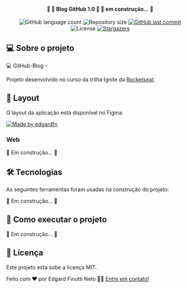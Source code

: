 <h4 align="center"> 
	🚧  💸 Blog GitHub 1.0 💸  🚀 em construção... 🚧
</h4>

<p align="center">
  <img alt="GitHub language count" src="https://img.shields.io/github/languages/count/edgardfn/github-blog?color=%2304D361">

  <img alt="Repository size" src="https://img.shields.io/github/repo-size/edgardfn/github-blog">
  

 <a href="https://github.com/edgardfn/dt-money/commits/main">
    <img alt="GitHub last commit" src="https://img.shields.io/github/last-commit/edgardfn/github-blog">
  </a>

  <img alt="License" src="https://img.shields.io/badge/license-MIT-brightgreen">
   <a href="https://github.com/edgardfn/dt-money/stargazers">
    <img alt="Stargazers" src="https://img.shields.io/github/stars/edgardfn/dt-money?style=social">
  </a>
</p>


## 💻 Sobre o projeto

 💻 GitHub-Blog - 

Projeto desenvolvido no curso da trilha Ignite da [Rocketseat].

## 🎨 Layout

O layout da aplicação está disponível no Figma:

<a href="https://www.figma.com/community/file/1138814951106121051">
  <img alt="Made by edgardfn" src="https://img.shields.io/badge/Acessar%20Layout%20-Figma-%2304D361">
</a>


### Web

🚧 Em construção... 🚧

## 🛠 Tecnologias

As seguintes ferramentas foram usadas na construção do projeto:

🚧 Em construção... 🚧


## 🚀 Como executar o projeto

🚧 Em construção... 🚧


## 📝 Licença

Este projeto esta sobe a licença MIT.

Feito com ❤️ por Edgard Finotti Neto 👋🏽 [Entre em contato!](https://www.linkedin.com/in/edgard-finotti-neto-a258b21a2/)

[nodejs]: https://nodejs.org/
[Typescript]: https://www.typescriptlang.org/
[expo]: https://expo.io/
[ReactJS]: https://reactjs.org
[rn]: https://facebook.github.io/react-native/
[yarn]: https://yarnpkg.com/
[vscode]: https://code.visualstudio.com/
[vceditconfig]: https://marketplace.visualstudio.com/items?itemName=EditorConfig.EditorConfig
[license]: https://opensource.org/licenses/MIT
[vceslint]: https://marketplace.visualstudio.com/items?itemName=dbaeumer.vscode-eslint
[prettier]: https://marketplace.visualstudio.com/items?itemName=esbenp.prettier-vscode
[Rocketseat]: https://rocketseat.com.br
[Styled Components]: https://styled-components.com/
[React Router DOM]:https://github.com/remix-run/react-router
[React Hook Form]:https://github.com/react-hook-form/react-hook-form
[Validação de Formulários com Biblioteca Zod]:https://github.com/colinhacks/zod
[ViaCEP]:https://viacep.com.br/
[Axios]: https://github.com/axios/axios
[Phosphor Icons]: https://github.com/phosphor-icons/react
[React Input Mask]: https://github.com/sanniassin/react-input-mask
[UUID]: https://github.com/uuidjs/uuid
[Context API]: https://reactjs.org/docs/context.html
[Redux]: https://react-redux.js.org/
[Effect Hook]: https://reactjs.org/docs/hooks-effect.html
